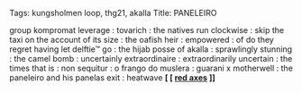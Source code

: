 Tags: kungsholmen loop, thg21, akalla
Title: PANELEIRO
  
group kompromat leverage : tovarich : the natives run clockwise : skip the taxi on the account of its size : the oafish heir : empowered : of do they regret having let delftie™ go : the hijab posse of akalla : sprawlingly stunning : the camel bomb : uncertainly extraordinaire : extraordinarily uncertain : the times that is : non sequitur : o frango do muslera : guarani x motherwell : the paneleiro and his panelas exit : heatwave
**[ [ [red axes](https://redaxess.bandcamp.com) ]]**